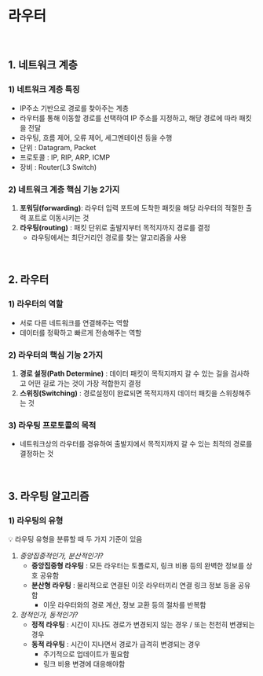 # 라우터

<br>

## **1. 네트워크 계층**

### **1) 네트워크 계층 특징**

- IP주소 기반으로 경로를 찾아주는 계층
- 라우터를 통해 이동할 경로를 선택하여 IP 주소를 지정하고, 해당 경로에 따라 패킷을 전달
- 라우팅, 흐름 제어, 오류 제어, 세그멘테이션 등을 수행
- 단위 : Datagram, Packet
- 프로토콜 : IP, RIP, ARP, ICMP
- 장비 : Router(L3 Switch)

### **2) 네트워크 계층 핵심 기능 2가지**

1. **포워딩(forwarding)**: 라우터 입력 포트에 도착한 패킷을 해당 라우터의 적절한 출력 포트로 이동시키는 것
2. **라우팅(routing)** : 패킷 단위로 출발지부터 목적지까지 경로를 결정
    - 라우팅에서는 최단거리인 경로를 찾는 알고리즘을 사용

<br>

## 2. 라우터

### 1) 라우터의 역할

- 서로 다른 네트워크를 연결해주는 역할
- 데이터를 정확하고 빠르게 전송해주는 역할

### 2) 라우터의 핵심 기능 2가지

1. **경로 설정(Path Determine)** : 데이터 패킷이 목적지까지 갈 수 있는 길을 검사하고 어떤 길로 가는 것이 가장 적합한지 결정
2. **스위칭(Switching)** : 경로설정이 완료되면 목적지까지 데이터 패킷을 스위칭해주는 것

### 3) 라우팅 프로토콜의 목적

- 네트워크상의 라우터를 경유하여 출발지에서 목적지까지 갈 수 있는 최적의 경로를 결정하는 것

<br>

## 3. **라우팅 알고리즘**

### 1) 라우팅의 유형

💡 라우팅 유형을 분류할 때 두 가지 기준이 있음

1. *중앙집중적인가, 분산적인가?*
    - **중앙집중형 라우팅** : 모든 라우터는 토폴로지, 링크 비용 등의 완벽한 정보를 상호 공유함
    - **분산형 라우팅** : 물리적으로 연결된 이웃 라우터끼리 연결 링크 정보 등을 공유함
        - 이웃 라우터와의 경로 계산, 정보 교환 등의 절차를 반복함
2. *정적인가, 동적인가?*
    - **정적 라우팅** : 시간이 지나도 경로가 변경되지 않는 경우 / 또는 천천히 변경되는 경우
    - **동적 라우팅** : 시간이 지나면서 경로가 급격히 변경되는 경우
        - 주기적으로 업데이트가 필요함
        - 링크 비용 변경에 대응해야함
